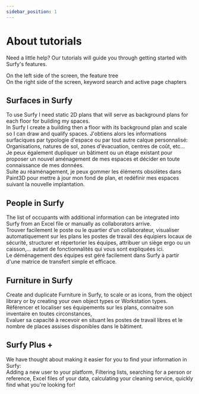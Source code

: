 ```yaml
---
sidebar_position: 1
---
```


# About tutorials

Need a little help? Our tutorials will guide you through getting started with Surfy's features.


On the left side of the screen, the feature tree<br />
On the right side of the screen, keyword search and active page chapters<br />

## Surfaces in Surfy

To use Surfy I need static 2D plans that will serve as background plans for each floor for building my spaces.<br />
In Surfy I create a building then a floor with its background plan and scale so I can draw and qualify spaces.
J'obtiens alors les informations surfaciques par typologie d'espace ou par tout autre calque personnalisé: Organisations, natures de sol, zones d'évacuation, centres de coût, etc...<br />
Je peux également dupliquer un bâtiment ou un étage existant pour proposer un nouvel aménagement de mes espaces et décider en toute connaissance de mes données.<br />
Suite au réaménagement, je peux gommer les éléments obsolètes dans Paint3D pour mettre à jour mon fond de plan, et redéfinir mes espaces suivant la nouvelle implantation.<br />

## People in Surfy

The list of occupants with additional information can be integrated into Surfy from an Excel file or manually as collaborators arrive.<br />
Trouver facilement le poste ou le quartier d'un collaborateur, visualiser automatiquement sur les plans les postes de travail des équipiers locaux de sécurité, structurer et répertorier les équipes, attribuer un siège ergo ou un caisson,... autant de fonctionnalités qui vous sont expliquées ici.<br />
Le déménagement des équipes est géré facilement dans Surfy à partir d'une matrice de transfert simple et efficace.<br />

## Furniture in Surfy

Create and duplicate Furniture in Surfy, to scale or as icons, from the object library or by creating your own object types or Workstation types.<br />
Référencer et localiser ses équipements sur les plans, connaitre son inventaire en toutes circonstances,<br />
Evaluer sa capacité à recevoir en situant les postes de travail libres et le nombre de places assises disponibles dans le bâtiment.<br />

## Surfy Plus +

We have thought about making it easier for you to find your information in Surfy: <br />
Adding a new user to your platform, Filtering lists, searching for a person or reference, Excel files of your data, calculating your cleaning service, quickly find what you're looking for!
